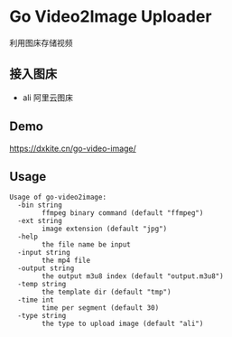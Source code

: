 # Go Video2Image Uploader

利用图床存储视频

## 接入图床

- ali 阿里云图床

## Demo

https://dxkite.cn/go-video-image/

## Usage

```
Usage of go-video2image:
  -bin string
        ffmpeg binary command (default "ffmpeg")
  -ext string
        image extension (default "jpg")
  -help
        the file name be input
  -input string
        the mp4 file
  -output string
        the output m3u8 index (default "output.m3u8")
  -temp string
        the template dir (default "tmp")
  -time int
        time per segment (default 30)
  -type string
        the type to upload image (default "ali")
```